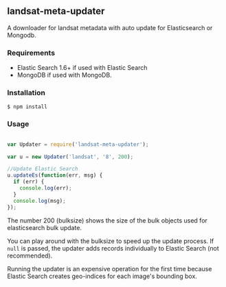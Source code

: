 ## landsat-meta-updater

A downloader for landsat metadata with auto update for Elasticsearch or Mongodb.

### Requirements

- Elastic Search 1.6+ if used with Elastic Search
- MongoDB if used with MongoDB.

### Installation

    $ npm install

### Usage

```javascript

var Updater = require('landsat-meta-updater');

var u = new Updater('landsat', '8', 200);

//Update Elastic Search
u.updateEs(function(err, msg) {
  if (err) {
    console.log(err);
  }
  console.log(msg);
});

```

The number 200 (bulksize) shows the size of the bulk objects used for elasticsearch bulk update.

You can play around with the bulksize to speed up the update process. If `null` is passed, the updater adds records individually to Elastic Search (not recommended).

Running the updater is an expensive operation for the first time because Elastic Search creates geo-indices for each image's bounding box.
